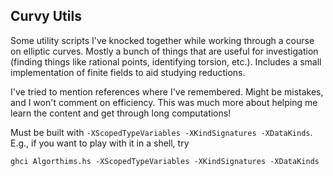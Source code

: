## Curvy Utils

Some utility scripts I've knocked together while working through a course on elliptic curves. Mostly a bunch of things that are useful for investigation (finding things like rational points, identifying torsion, etc.). Includes a small implementation of finite fields to aid studying reductions.

I've tried to mention references where I've remembered. Might be mistakes, and I won't comment on efficiency. This was much more about helping me learn the content and get through long computations!

Must be built with `-XScopedTypeVariables -XKindSignatures -XDataKinds`. E.g., if you want to play with it in a shell, try

```
ghci Algorthims.hs -XScopedTypeVariables -XKindSignatures -XDataKinds
```
